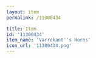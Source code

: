 ```yaml
---
layout: item
permalink: /11300434

title: Item
id: '11300434'
item_name: 'Varrekant''s Horns'
icon_url: '11300434.png'
---
```

